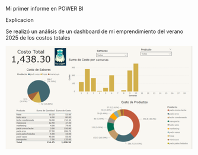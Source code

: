 Mi primer informe en POWER BI

Explicacion

Se realizó un análisis de un dashboard de mi emprendimiento del verano 2025 de los costos totales   

![alt text](image.png)